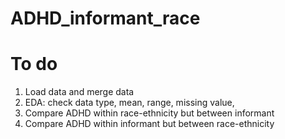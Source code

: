 # ADHD_informant_race

# To do
1. Load data and merge data
2. EDA: check data type, mean, range, missing value, 
4. Compare ADHD within race-ethnicity but between informant
5. Compare ADHD within informant but between race-ethnicity

